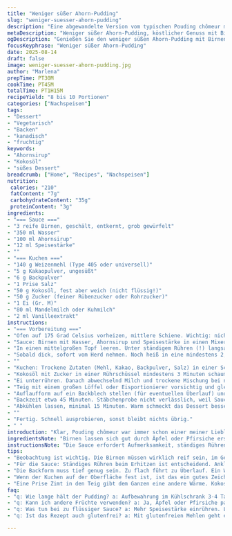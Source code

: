 ```yaml
---
title: "Weniger süßer Ahorn-Pudding"
slug: "weniger-suesser-ahorn-pudding"
description: "Eine abgewandelte Version vom typischen Pouding chômeur mit weniger Zucker, Birnen anstelle von typisch verwendeten Äpfeln und Kokosöl statt Butter. Die Sauce basiert auf reifen Birnen, die mit Ahornsirup eingekocht werden, was ihr eine natürliche Süße und Fruchtigkeit verleiht. Der Teig kombiniert Mehl, Kakao und Kokosöl, um dem Ganzen eine erdige Note zu geben. Die Backzeit und Temperatur wurden leicht angepasst, um den perfekten Ausgleich von Sauce und fluffigem Kuchen zu ermöglichen. Das Ergebnis erinnert an traditionelle kanadische Desserts, mit einer überraschenden Tiefe durch die Modifikationen. Für Vegetarier geeignet, ohne Nüsse. 8 bis 10 Portionen."
metaDescription: "Weniger süßer Ahorn-Pudding, köstlicher Genuss mit Birnen und weniger Zucker. Kreation mit natürlichem Ahornsirup und Kokosöl."
ogDescription: "Genießen Sie den weniger süßen Ahorn-Pudding mit Birnen, reduzierter Süße und einzigartigem Aroma. Ein perfektes Dessert für jeden Anlass."
focusKeyphrase: "Weniger süßer Ahorn-Pudding"
date: 2025-08-14
draft: false
image: weniger-suesser-ahorn-pudding.jpg
author: "Marlena"
prepTime: PT30M
cookTime: PT45M
totalTime: PT1H15M
recipeYield: "8 bis 10 Portionen"
categories: ["Nachspeisen"]
tags:
- "Dessert"
- "Vegetarisch"
- "Backen"
- "kanadisch"
- "fruchtig"
keywords:
- "Ahornsirup"
- "Kokosöl"
- "süßes Dessert"
breadcrumb: ["Home", "Recipes", "Nachspeisen"]
nutrition: 
 calories: "210"
 fatContent: "7g"
 carbohydrateContent: "35g"
 proteinContent: "3g"
ingredients:
- "=== Sauce ==="
- "3 reife Birnen, geschält, entkernt, grob gewürfelt"
- "350 ml Wasser"
- "100 ml Ahornsirup"
- "12 ml Speisestärke"
- ""
- "=== Kuchen ==="
- "140 g Weizenmehl (Type 405 oder universell)"
- "5 g Kakaopulver, ungesüßt"
- "6 g Backpulver"
- "1 Prise Salz"
- "50 g Kokosöl, fest aber weich (nicht flüssig!)"
- "50 g Zucker (feiner Rübenzucker oder Rohrzucker)"
- "1 Ei (Gr. M)"
- "80 ml Mandelmilch oder Kuhmilch"
- "2 ml Vanilleextrakt"
instructions:
- "=== Vorbereitung ==="
- "Ofen auf 175 Grad Celsius vorheizen, mittlere Schiene. Wichtig: nicht heißer, sonst verbrennt die Sauce unten bevor der Kuchen durch ist."
- "Sauce: Birnen mit Wasser, Ahornsirup und Speisestärke in einen Mixer geben, langsam starten, dann hoch. Richtig fein pürieren, damit keine Stückchen bleiben, sonst stockt die Stärke nicht schön."
- "In einen mittelgroßen Topf leeren. Unter ständigem Rühren (!) langsam erhitzen, bis die Masse sichtbar andickt und blubbert. Nicht aufhören zu rühren, sonst klumpt´s oder brennt an."
- "Sobald dick, sofort vom Herd nehmen. Noch heiß in eine mindestens 2,5-Liter-Auflaufform geben. Wer keine tiefe Form hat, nimmt ein breiteres Backblech, Sauce verteilen, geht auch."
- ""
- "Kuchen: Trockene Zutaten (Mehl, Kakao, Backpulver, Salz) in einer Schüssel vermischen, Klümpchen entfernen."
- "Kokosöl mit Zucker in einer Rührschüssel mindestens 3 Minuten schaumig schlagen, bis es hell und fluffig aussieht. Das ist wichtig für die luftige Textur."
- "Ei unterrühren. Danach abwechselnd Milch und trockene Mischung bei niedriger Geschwindigkeit einarbeiten, sonst fliegt euch alles um die Ohren."
- "Teig mit einem großen Löffel oder Eisportionierer vorsichtig und gleichmäßig auf die heiße Sauce geben. Achtung, es darf nicht gemischt werden! Der Teig schwimmt und backt dabei oben auf der Sauce - typisch für Pouding chômeur."
- "Auflaufform auf ein Backblech stellen (für eventuellen Überlauf) und in den Ofen schieben."
- "Backzeit etwa 45 Minuten. Stäbchenprobe nicht verlässlich, weil Sauce klebrig ist. Besser: Kuchenoberfläche muss hell und fest sein, leicht goldgelb. Sauce blubbert an den Seiten, das ist gut Zeichen."
- "Abkühlen lassen, minimal 15 Minuten. Warm schmeckt das Dessert besser, weil die Sauce noch weich ist. Kalt hat der Kuchen eine festere Konsistenz."
- ""
- "Fertig. Schnell ausprobieren, sonst bleibt nichts übrig."
- " "
introduction: "Klar, Pouding chômeur war immer schon einer meiner Lieblingsklassiker, aber manchmal nervt mich einfach der zu süße Abgang. Also hab ich angefangen zu experimentieren, Zucker runter, fruchtige Birnen rein, und zum ersten Mal Kokosöl statt Butter. Nicht blockiert mit Sahne oder dicker Sauce, sondern eine leichte Birnensoße mit ganz natürlichem Ahorn-Touch. Das Ganze braucht Geduld beim Aufkochen, sonst wird die Sauce matschig oder klumpt. Die Konsistenz muss stimmen - sahnig, aber nicht flüssig. Und beim Kuchen: Kakao gibt dem Ganzen eine erdige Tiefe, die man nicht erwartet, passt super zu der Süße der Birne. Dieses Rezept habe ich nicht nur für mich angepasst, ich wollte auch etwas, wo man nicht immer die 10.000 Kalorien-Lawine heraufbeschwört. Der Trick liegt in der Balance zwischen mäßig süßer Sauce und lockerem Teig. "
ingredientsNote: "Birnen lassen sich gut durch Äpfel oder Pfirsiche ersetzen, je nach Saison. Beim Ahornsirup lieber einen mittleren Grad wählen, zu dunkler Sirup schlägt schnell ins Bittrige um. Speisestärke unbedingt langsam einrühren, Klümpchen fallen sonst negativ auf. Statt Kokosöl kann man auch weniger Butter nehmen, das Fett beeinflusst die Textur stark – zu weich wird der Teig zäh, zu fest bröselig. Für Milchalternativen eignet sich Mandel- oder Hafermilch besonders, gibt leichte Süße und nussigen Geschmack ohne Zusatzstoffbomben. Die Mischung aus Kakao und Vanille macht den Geschmack interessanter, nicht konsumzuckrig wie sonst oft. Einheitsmehl funktioniert hier gut, aber Vollkorn macht den Kuchen kompakter und rustikaler. Immer die Butter oder das Öl zuerst schaumig schlagen, das sorgt für gutes Treibvolumen."
instructionsNote: "Die Sauce erfordert Aufmerksamkeit, ständiges Rühren beim Erhitzen verhindert Klumpenbildung und Anbrennen. Der Übergang vom flüssigen Zustand zur sirupartigen Konsistenz zeigt sich durch leicht transparentes Blubbern und stärkeres Andicken am Löffelrücken. Zutaten im Mixer nicht zu lange pürieren, sonst wird die Masse zu wässrig. Beim Teig darf keine zu hohe Geschwindigkeit gewählt werden, sonst verliert er die Luftigkeit, zudem Gefahr der Übermischung. Achtung beim Aufgeben des Teigs auf die heiße Sauce: direkt und zügig, damit die Schicht schön schwimmt. Die Backzeit hängt stark vom Ofen ab, leichte Bräunung und elastisches Gefühl auf der Oberfläche sind die wichtigsten Zeichen, nicht die Stäbchenprobe alleine. Abkühlzeit ist essenziell, die Sauce braucht, um unter dem Kuchen fest zu werden. Warm servieren ist geschmacklich besser, kalt ist der Pudding schnittiger im Biss."
tips:
- "Beobachtung ist wichtig. Die Birnen müssen wirklich reif sein, im Geschmack viel süßer. Bei weniger reifen Früchten mehr Ahornsirup verwenden."
- "Für die Sauce: Ständiges Rühren beim Erhitzen ist entscheidend. Ankleben vermeiden, Klumpenbildung stört. Rühren, bis es richtig dick wird."
- "Die Backform muss tief genug sein. Zu flach führt zu Überlauf. Ein Weckglas als Backform kann auch spannend sein, aber weniger Masse."
- "Wenn der Kuchen auf der Oberfläche fest ist, ist das ein gutes Zeichen. Blubbern an den Seiten zeigt, dass die Sauce gut ist. Timing ist alles."
- "Eine Prise Zimt in den Teig gibt dem Ganzen eine andere Wärme. Kokosöl kann durch Margarine ersetzt werden, aber Geschmack verändert sich etwas."
faq:
- "q: Wie lange hält der Pudding? a: Aufbewahrung im Kühlschrank 3-4 Tage. In einer luftdichten Dose, am besten in einem kühlen Bereich."
- "q: Kann ich andere Früchte verwenden? a: Ja, Äpfel oder Pfirsiche passen gut. Saisonabhängig. Fruchtige Variationen sind willkommen."
- "q: Was tun bei zu flüssiger Sauce? a: Mehr Speisestärke einrühren. Langsam und stetig. So klumpt nichts und wird richtig dick."
- "q: Ist das Rezept auch glutenfrei? a: Mit glutenfreien Mehlen geht es auch. Nussmehl kann eine Alternative sein, aber anders im Geschmack."

---
```

